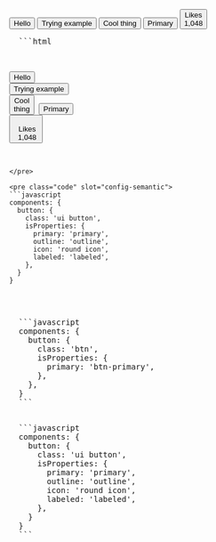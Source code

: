 <script>
import {Button} from 'industrial-ui';
import ShowBlock from '../../../_components/show-block.svelte';
</script>

<ShowBlock>
  <Button>Hello</Button>
  <Button class="special" is:outline is:icon>Trying example</Button>
  <Button title="some" is:icon={false} is:outline="false">Cool thing</Button>
  <Button title="some" is:primary>Primary</Button>
  <Button title="some" is:labeled>
    <div class="ui red button">
      Likes
    </div>
    <span class="ui basic red left pointing label">
      1,048
    </span>
  </Button>
  
  <pre class="code" slot="code">
  ```html
  <script>
    import Button from 'industrial-ui/Button';
  </script>
  
  <Button>Hello</Button>
  <Button class="special" is:outline is:icon>Trying example</Button>
  <Button title="some" is:icon={false} is:outline="false">Cool thing</Button>
  <Button title="some" is:primary>Primary</Button>
  <Button title="some" is:labeled>
    <div class="ui red button">
      Likes
    </div>
    <span class="ui basic red left pointing label">
      1,048
    </span>
  </Button>
  ```
  </pre>
  
  <pre class="code" slot="config-semantic">
  ```javascript
  components: {
    button: {
      class: 'ui button',
      isProperties: {
        primary: 'primary',
        outline: 'outline',
        icon: 'round icon',
        labeled: 'labeled',
      },
    }
  }
  ```
  </pre>
  
  <pre class="code" slot="config-spectre">
  ```javascript
  components: {
    button: {
      class: 'btn',
      isProperties: {
        primary: 'btn-primary',
      },
    },
  }
  ```
  </pre>

  <pre class="code" slot="config-tailwind">
  ```javascript
  components: {
    button: {
      class: 'ui button',
      isProperties: {
        primary: 'primary',
        outline: 'outline',
        icon: 'round icon',
        labeled: 'labeled',
      },
    }
  }
  ```
  </pre>
</ShowBlock>
